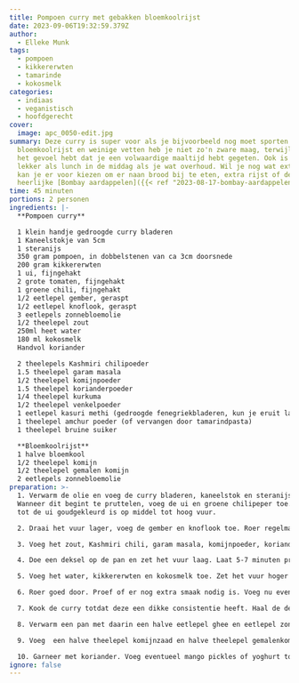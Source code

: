 ```yaml
---
title: Pompoen curry met gebakken bloemkoolrijst
date: 2023-09-06T19:32:59.379Z
author:
  - Elleke Munk
tags:
  - pompoen
  - kikkererwten
  - tamarinde
  - kokosmelk
categories:
  - indiaas
  - veganistisch
  - hoofdgerecht
cover:
  image: apc_0050-edit.jpg
summary: Deze curry is super voor als je bijvoorbeeld nog moet sporten. Door de
  bloemkoolrijst en weinige vetten heb je niet zo'n zware maag, terwijl je wel
  het gevoel hebt dat je een volwaardige maaltijd hebt gegeten. Ook is het
  lekker als lunch in de middag als je wat overhoud. Wil je nog wat extraas dan
  kan je er voor kiezen om er naan brood bij te eten, extra rijst of deze
  heerlijke [Bombay aardappelen]({{< ref "2023-08-17-bombay-aardappelen" >}}).
time: 45 minuten
portions: 2 personen
ingredients: |-
  **Pompoen curry**

  1 klein handje gedroogde curry bladeren
  1 Kaneelstokje van 5cm
  1 steranijs
  350 gram pompoen, in dobbelstenen van ca 3cm doorsnede
  200 gram kikkererwten
  1 ui, fijngehakt
  2 grote tomaten, fijngehakt
  1 groene chili, fijngehakt
  1/2 eetlepel gember, geraspt
  1/2 eetlepel knoflook, geraspt
  3 eetlepels zonnebloemolie
  1/2 theelepel zout
  250ml heet water
  180 ml kokosmelk
  Handvol koriander

  2 theelepels Kashmiri chilipoeder
  1.5 theelepel garam masala
  1/2 theelepel komijnpoeder
  1.5 theelepel korianderpoeder
  1/4 theelepel kurkuma
  1/2 theelepel venkelpoeder
  1 eetlepel kasuri methi (gedroogde fenegriekbladeren, kun je eruit laten)
  1 theelepel amchur poeder (of vervangen door tamarindpasta)
  1 theelepel bruine suiker

  **Bloemkoolrijst**
  1 halve bloemkool
  1/2 theelepel komijn
  1/2 theelepel gemalen komijn
  2 eetlepels zonnebloemolie 
preparation: >-
  1. Verwarm de olie en voeg de curry bladeren, kaneelstok en steranijs toe.
  Wanneer dit begint te pruttelen, voeg de ui en groene chilipeper toe. Roer om
  tot de ui goudgekleurd is op middel tot hoog vuur.

  2. Draai het vuur lager, voeg de gember en knoflook toe. Roer regelmatig, bak voor 1 minuut mee. 

  3. Voeg het zout, Kashmiri chili, garam masala, komijnpoeder, korianderpoeder, kurkuma en venkelpoeder toe. Voeg direct de pompoen toe en roer goed door. Voeg de tomaat toe en bak al roerende voor 2-3 minuten.

  4. Doe een deksel op de pan en zet het vuur laag. Laat 5-7 minuten pruttelen totdat de tomaat zacht is geworden. 

  5. Voeg het water, kikkererwten en kokosmelk toe. Zet het vuur hoger tot het kookt. Zet vervolgens het vuur weer lager en kook totdat de pompoen gaar is. Voeg eventueel extra water toe.

  6. Roer goed door. Proef of er nog extra smaak nodig is. Voeg nu eventueel nog een extra halve theelepel garam masala, kasuri methi (of weglaten als je dit niet hebt), bruine suiker en amchur (of tamarinde pasta) toe. 

  7. Kook de curry totdat deze een dikke consistentie heeft. Haal de deksel van de pan en kook nog even door indien de curry nog te dun is.

  8. Verwarm een pan met daarin een halve eetlepel ghee en eetlepel zonnebloemolie. Bak op hoog vuur de vermalen bloemkool voor 2 minuten. 

  9. Voeg  een halve theelepel komijnzaad en halve theelepel gemalenkomijn en een snuf zout toe en roer dit goed door de bloemkool en zet het vuur uit.

  10. Garneer met koriander. Voeg eventueel mango pickles of yoghurt toe. Serveer met bloemkoolrijst, normale rijst of naan.
ignore: false
---
```

